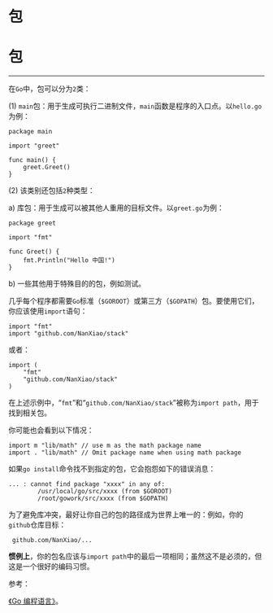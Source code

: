 # 包

# 包

* * *

在`Go`中，包可以分为`2`类：

(1) `main`包：用于生成可执行二进制文件，`main`函数是程序的入口点。以`hello.go`为例：

```
package main

import "greet"

func main() {
    greet.Greet()
} 
```

(2) 该类别还包括`2`种类型：

a) 库包：用于生成可以被其他人重用的目标文件。以`greet.go`为例：

```
package greet

import "fmt"

func Greet() {
    fmt.Println("Hello 中国!")
} 
```

b) 一些其他用于特殊目的的包，例如测试。

几乎每个程序都需要`Go`标准（`$GOROOT`）或第三方（`$GOPATH`）包。要使用它们，你应该使用`import`语句：

```
import "fmt"
import "github.com/NanXiao/stack" 
```

或者：

```
import (
    "fmt"
    "github.com/NanXiao/stack"
) 
```

在上述示例中，“`fmt`”和“`github.com/NanXiao/stack`”被称为`import path`，用于找到相关包。

你可能也会看到以下情况：

```
import m "lib/math" // use m as the math package name
import . "lib/math" // Omit package name when using math package 
```

如果`go install`命令找不到指定的包，它会抱怨如下的错误消息：

```
... : cannot find package "xxxx" in any of:
        /usr/local/go/src/xxxx (from $GOROOT)
        /root/gowork/src/xxxx (from $GOPATH) 
```

为了避免库冲突，最好让你自己的包的路径成为世界上唯一的：例如，你的`github`仓库目标：

```
 github.com/NanXiao/... 
```

**惯例上**，你的包名应该与`import path`中的最后一项相同；虽然这不是必须的，但这是一个很好的编码习惯。

参考：

[《Go 编程语言》](http://www.gopl.io/)。
